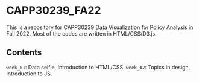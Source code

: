 # CAPP30239_FA22

This is a repository for CAPP30239 Data Visualization for Policy Analysis in Fall 2022. Most of the codes are written in HTML/CSS/D3.js. 

## Contents
`week_01`: Data selfie, Introduction to HTML/CSS. 
`week_02`: Topics in design, Introduction to JS. 
